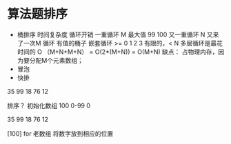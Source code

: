 # 算法题排序

- 桶排序
    时间复杂度 循环开销
    一重循环 M 最大值 99 100
    又一重循环 N
    又来了一次M 循环 有值的桶子
        嵌套循环 >= 0 1 2 3 有限的，< N
        多层循环是最花时间的
    O （M+N+M+N） = O(2*(M+N)) = O(M+N)
    缺点： 占物理内存，因为要分配M个元素数组；
- 冒泡
- 快排


35 99 18 76 12

排序？
初始化数组 100 
0-99    0

35 99 18 76 12

[100]
for 老数组
将数字放到相应的位置